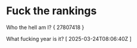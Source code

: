 # Fuck the rankings

Who the hell am I?
{ 27807418 }

What fucking year is it?
[ 2025-03-24T08:06:40Z ]
